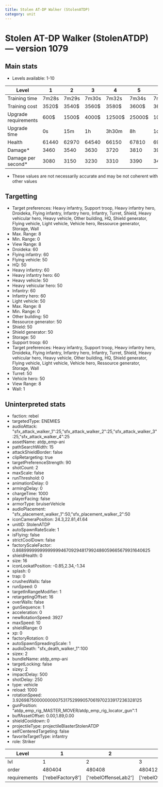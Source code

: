 ```yaml
---
title: Stolen AT-DP Walker (StolenATDP)
category: unit
---
```


# Stolen AT-DP Walker (StolenATDP) — version 1079

## Main stats

  * Levels available: 1-10

|Level               |1    |2    |3    |4     |5     |6      |7      |8      |9       |10      |
|--------------------|-----|-----|-----|------|------|-------|-------|-------|--------|--------|
|Training time       |7m28s|7m29s|7m30s|7m32s |7m34s |7m36s  |7m38s  |7m40s  |7m44s   |8m      |
|Training cost       |3520$|3540$|3560$|3580$ |3600$ |3620$  |3640$  |3660$  |3696$   |4048$   |
|Upgrade requirements|600$ |1500$|4000$|12500$|25000$|100000$|160000$|320000$|1000000$|1750000$|
|Upgrade time        |0s   |15m  |1h   |3h30m |8h    |1d     |2d     |3d12h  |5d      |1w1d    |
|Health              |61440|62970|64540|66150 |67810 |69510  |71260  |73060  |74900   |76800   |
|Damage*             |3460 |3540 |3630 |3720  |3810  |3910   |4010   |4110   |4210    |4320    |
|Damage per second*  |3080 |3150 |3230 |3310  |3390  |3480   |3560   |3650   |3740    |3840    |

* These values are not necessarily accurate and may be not coherent with other values

## Targetting

  * Target preferences: Heavy infantry, Support troop, Heavy infantry hero, Droideka, Flying infantry, Infantry hero, Infantry, Turret, Shield, Heavy vehicular hero, Heavy vehicle, Other building, HQ, Shield generator, Flying vehicle, Light vehicle, Vehicle hero, Ressource generator, Storage, Wall
  * Max. Range: 8
  * Min. Range: 0
  * View Range: 8
  * Droideka: 60
  * Flying infantry: 60
  * Flying vehicle: 50
  * HQ: 50
  * Heavy infantry: 60
  * Heavy infantry hero: 60
  * Heavy vehicle: 50
  * Heavy vehicular hero: 50
  * Infantry: 60
  * Infantry hero: 60
  * Light vehicle: 50
  * Max. Range: 8
  * Min. Range: 0
  * Other building: 50
  * Ressource generator: 50
  * Shield: 50
  * Shield generator: 50
  * Storage: 50
  * Support troop: 60
  * Target preferences: Heavy infantry, Support troop, Heavy infantry hero, Droideka, Flying infantry, Infantry hero, Infantry, Turret, Shield, Heavy vehicular hero, Heavy vehicle, Other building, HQ, Shield generator, Flying vehicle, Light vehicle, Vehicle hero, Ressource generator, Storage, Wall
  * Turret: 50
  * Vehicle hero: 50
  * View Range: 8
  * Wall: 1

## Uninterpreted stats

  * faction: rebel
  * targetedType: ENEMIES
  * audioAttack: "sfx_attack_walker_1":25,"sfx_attack_walker_2":25,"sfx_attack_walker_3":25,"sfx_attack_walker_4":25
  * assetName: atdp_emp-ani
  * pathSearchWidth: 15
  * attackShieldBorder: false
  * clipRetargeting: true
  * targetPreferenceStrength: 90
  * shotCount: 2
  * maxScale: false
  * runThreshold: 0
  * animationDelay: 0
  * armingDelay: 0
  * chargeTime: 1000
  * playerFacing: false
  * armorType: bruiserVehicle
  * audioPlacement: "sfx_placement_walker_1":50,"sfx_placement_walker_2":50
  * iconCameraPosition: 24.3,22.81,41.64
  * unitID: StolenATDP
  * autoSpawnRateScale: 1
  * isFlying: false
  * strictCoolDown: false
  * factoryScaleFactor: 0.8689999999999999946709294817992486059665679931640625
  * shieldHealth: 0
  * size: 16
  * iconLookatPosition: -0.85,2.34,-1.34
  * splash: 0
  * trap: 0
  * crushesWalls: false
  * runSpeed: 0
  * targetInRangeModifier: 1
  * retargetingOffset: 16
  * overWalls: false
  * gunSequence: 1
  * acceleration: 0
  * newRotationSpeed: 3927
  * maxSpeed: 10
  * shieldRange: 0
  * xp: 0
  * factoryRotation: 0
  * autoSpawnSpreadingScale: 1
  * audioDeath: "sfx_death_walker_1":100
  * sizex: 2
  * bundleName: atdp_emp-ani
  * targetLocking: false
  * sizey: 2
  * impactDelay: 500
  * shotDelay: 250
  * type: vehicle
  * reload: 1000
  * rotationSpeed: 3.92698750000000007531752999057061970233917236328125
  * gunPosition: "atdp_emp_rig_MASTER_MOVER/atdp_emp_rig_locator_gun":1
  * buffAssetOffset: 0.00,1.89,0.00
  * shieldCooldown: 0
  * projectileType: projectileBlasterStolenATDP
  * selfCenteredTargeting: false
  * favoriteTargetType: infantry
  * role: Striker

|Level       |1                |2                   |3                   |4                   |5                   |6                   |7                   |8                   |9                   |10                   |
|------------|-----------------|--------------------|--------------------|--------------------|--------------------|--------------------|--------------------|--------------------|--------------------|---------------------|
|lvl         |1                |2                   |3                   |4                   |5                   |6                   |7                   |8                   |9                   |10                   |
|order       |480404           |480408              |480412              |480416              |480420              |480424              |480428              |480432              |480436              |480440               |
|requirements|['rebelFactory8']|['rebelOffenseLab2']|['rebelOffenseLab3']|['rebelOffenseLab4']|['rebelOffenseLab5']|['rebelOffenseLab6']|['rebelOffenseLab7']|['rebelOffenseLab8']|['rebelOffenseLab9']|['rebelOffenseLab10']|

